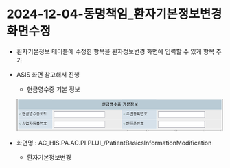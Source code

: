 


# 2024-12-04-동명책임_환자기본정보변경화면수정
- 환자기본정보 테이블에 수정한 항목을 환자정보변경 화면에 입력할 수 있게 항목 추가

- ASIS 화면 참고해서 진행
    - 현금영수증 기본 정보
    
    ![alt text](image.png)

- 화면명 : AC_HIS.PA.AC.PI.PI.UI_/PatientBasicsInformationModification
    - 환자기본정보변경

## 